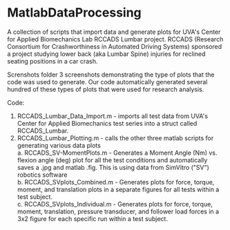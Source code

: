 # MatlabDataProcessing
A collection of scripts that import data and generate plots for UVA's Center for Applied Biomechanics Lab RCCADS Lumbar project. RCCADS (Research Consortium for Crashworthiness in Automated Driving Systems) sponsored a project studying lower back (aka Lumbar Spine) injuries for reclined seating positions in a car crash.

Screnshots folder
  3 screenshots demonstrating the type of plots that the code was used to generate. Our code automatically generated several hundred of these types of plots that were used for research analysis. 

Code:
1. RCCADS_Lumbar_Data_Import.m - imports all test data from UVA's Center for Applied Biomechanics test series into a struct called RCCADS_Lumbar.
2. RCCADS_Lumbar_Plotting.m - calls the other three matlab scripts for generating various data plots <br>
   a. RCCADS_SV-MomentPlots.m - Generates a Moment Angle (Nm) vs. flexion angle (deg) plot for all the test conditions and automatically saves a .jpg and matlab .fig. This is using data from SimVitro ("SV") robotics software <br>
   b. RCCADS_SVplots_Combined.m - Generates plots for force, torque, moment, and translation plots in a separate figures for all tests within a test subject. <br>
   c. RCCADS_SVplots_Individual.m - Generates plots for force, torque, moment, translation, pressure transducer, and follower load forces in a 3x2 figure for each specific run within a test subject. 


